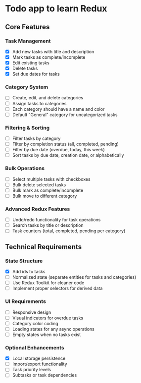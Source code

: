 # Todo app to learn Redux

## Core Features

### Task Management

- [x] Add new tasks with title and description
- [x] Mark tasks as complete/incomplete
- [x] Edit existing tasks
- [x] Delete tasks
- [x] Set due dates for tasks

### Category System

- [ ] Create, edit, and delete categories
- [ ] Assign tasks to categories
- [ ] Each category should have a name and color
- [ ] Default "General" category for uncategorized tasks

### Filtering & Sorting

- [ ] Filter tasks by category
- [ ] Filter by completion status (all, completed, pending)
- [ ] Filter by due date (overdue, today, this week)
- [ ] Sort tasks by due date, creation date, or alphabetically

### Bulk Operations

- [ ] Select multiple tasks with checkboxes
- [ ] Bulk delete selected tasks
- [ ] Bulk mark as complete/incomplete
- [ ] Bulk move to different category

### Advanced Redux Features

- [ ] Undo/redo functionality for task operations
- [ ] Search tasks by title or description
- [ ] Task counters (total, completed, pending per category)

## Technical Requirements

### State Structure

- [x] Add ids to tasks
- [ ] Normalized state (separate entities for tasks and categories)
- [ ] Use Redux Toolkit for cleaner code
- [ ] Implement proper selectors for derived data

### UI Requirements

- [ ] Responsive design
- [ ] Visual indicators for overdue tasks
- [ ] Category color coding
- [ ] Loading states for any async operations
- [ ] Empty states when no tasks exist

### Optional Enhancements

- [x] Local storage persistence
- [ ] Import/export functionality
- [ ] Task priority levels
- [ ] Subtasks or task dependencies
